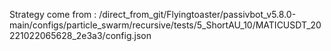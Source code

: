 Strategy come from : /direct_from_git/Flyingtoaster/passivbot_v5.8.0-main/configs/particle_swarm/recursive/tests/5_ShortAU_10/MATICUSDT_20221022065628_2e3a3/config.json